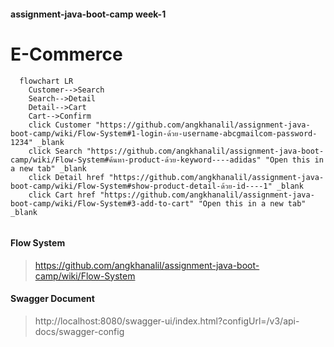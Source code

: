#### assignment-java-boot-camp week-1 

# E-Commerce 
```mermaid
  flowchart LR
    Customer-->Search
    Search-->Detail
    Detail-->Cart
    Cart-->Confirm
    click Customer "https://github.com/angkhanalil/assignment-java-boot-camp/wiki/Flow-System#1-login-ด้วย-username-abcgmailcom-password-1234" _blank
    click Search "https://github.com/angkhanalil/assignment-java-boot-camp/wiki/Flow-System#ค้นหา-product-ด้วย-keyword----adidas" "Open this in a new tab" _blank
    click Detail href "https://github.com/angkhanalil/assignment-java-boot-camp/wiki/Flow-System#show-product-detail-ด้วย-id----1" _blank
    click Cart href "https://github.com/angkhanalil/assignment-java-boot-camp/wiki/Flow-System#3-add-to-cart" "Open this in a new tab" _blank
    
```
#### Flow System

> https://github.com/angkhanalil/assignment-java-boot-camp/wiki/Flow-System

#### Swagger Document
> http://localhost:8080/swagger-ui/index.html?configUrl=/v3/api-docs/swagger-config

